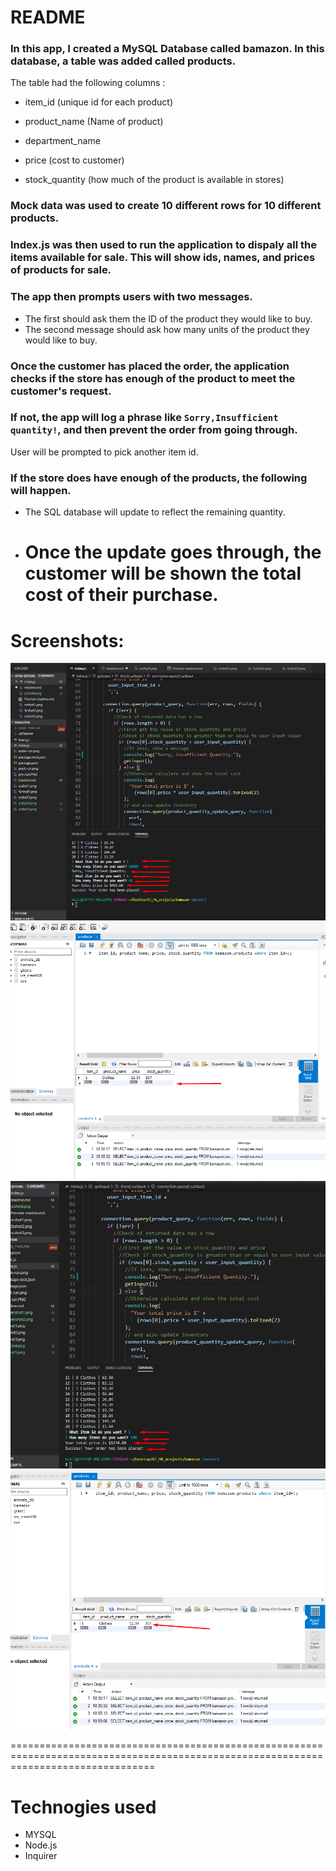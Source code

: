 # README

### In this app, I created a MySQL Database called **bamazon**. In this database, a table was added called **products**.

The table had the following columns :

- item_id (unique id for each product)

- product_name (Name of product)

- department_name

- price (cost to customer)

- stock_quantity (how much of the product is available in stores)

### Mock data was used to create 10 different rows for 10 different products.

### Index.js was then used to run the application to dispaly all the items available for sale. This will show ids, names, and prices of products for sale.

### The app then prompts users with two messages.

- The first should ask them the ID of the product they would like to buy.
- The second message should ask how many units of the product they would like to buy.

### Once the customer has placed the order, the application checks if the store has enough of the product to meet the customer's request.

### If not, the app will log a phrase like `Sorry,Insufficient quantity!`, and then prevent the order from going through.

User will be prompted to pick another item id.

### If the store does have enough of the products, the following will happen.

- The SQL database will update to reflect the remaining quantity.
- # Once the update goes through, the customer will be shown the total cost of their purchase.

# Screenshots:

![screenshot of items and user prompts](./Screenshot1.png)
![Screenshot showing sql editor inventory update](./Screenshot2.png)
![screenshot showing another user transaction](./Screenshot3.png)
![screenshot showing inventory update again on product](./Screenshot4.png)

=====================================================================================================================================

# Technogies used

- MYSQL
- Node.js
- Inquirer
